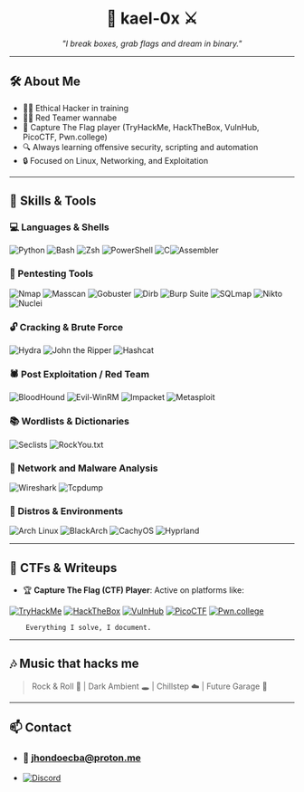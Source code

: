 <h1 align="center">🧠 kael-0x ⚔️</h1>
<p align="center">
  <i>"I break boxes, grab flags and dream in binary."</i>
</p>

---

## 🛠️ About Me

- 👨‍💻 Ethical Hacker in training  
- 🏴‍☠️ Red Teamer wannabe  
- 🧠 Capture The Flag player (TryHackMe, HackTheBox, VulnHub, PicoCTF, Pwn.college)  
- 🔍 Always learning offensive security, scripting and automation  
- 🔒 Focused on Linux, Networking, and Exploitation  

---

## 🧰 Skills & Tools

### 💻 Languages & Shells

![Python](https://img.shields.io/badge/Python-3670A0?style=for-the-badge&logo=python&logoColor=ffdd54 )  ![Bash](https://img.shields.io/badge/Bash-121011?style=for-the-badge&logo=gnubash&logoColor=white )  ![Zsh](https://img.shields.io/badge/Zsh-89e051?style=for-the-badge&logo=gnubash&logoColor=white )  ![PowerShell](https://img.shields.io/badge/PowerShell-5391FE?style=for-the-badge&logo=powershell&logoColor=white )  ![C](https://img.shields.io/badge/C-00599C?style=for-the-badge&logo=c&logoColor=white )![Assembler](https://img.shields.io/badge/ASM-444444?style=for-the-badge )

### 🧱 Pentesting Tools

![Nmap](https://img.shields.io/badge/Nmap-0078D7?style=for-the-badge&logo=nmap&logoColor=white )  ![Masscan](https://img.shields.io/badge/Masscan-black?style=for-the-badge )  ![Gobuster](https://img.shields.io/badge/Gobuster-yellow?style=for-the-badge )  ![Dirb](https://img.shields.io/badge/Dirb-orange?style=for-the-badge )  ![Burp Suite](https://img.shields.io/badge/Burp_Suite-FF6F00?style=for-the-badge&logo=burp&logoColor=white )  ![SQLmap](https://img.shields.io/badge/SQLmap-red?style=for-the-badge&logo=sqlmap&logoColor=white )  ![Nikto](https://img.shields.io/badge/Nikto-darkred?style=for-the-badge )  ![Nuclei](https://img.shields.io/badge/Nuclei-00aaff?style=for-the-badge&logo=nuclei )

### 🔓 Cracking & Brute Force

![Hydra](https://img.shields.io/badge/Hydra-222?style=for-the-badge )  ![John the Ripper](https://img.shields.io/badge/John_the_Ripper-444?style=for-the-badge )  ![Hashcat](https://img.shields.io/badge/Hashcat-EE7600?style=for-the-badge&logo=hashcat&logoColor=white )

### 🕷️ Post Exploitation / Red Team

![BloodHound](https://img.shields.io/badge/BloodHound-8A1538?style=for-the-badge&logo=bloodhound&logoColor=white )  ![Evil-WinRM](https://img.shields.io/badge/Evil_WinRM-black?style=for-the-badge )  ![Impacket](https://img.shields.io/badge/Impacket-223344?style=for-the-badge )  ![Metasploit](https://img.shields.io/badge/Metasploit-4479A1?style=for-the-badge&logo=metasploit&logoColor=white )

### 📚 Wordlists & Dictionaries

![Seclists](https://img.shields.io/badge/SecLists-cc0000?style=for-the-badge )  ![RockYou.txt](https://img.shields.io/badge/rockyou.txt-darkred?style=for-the-badge )

### 🧠 Network and Malware Analysis

![Wireshark](https://img.shields.io/badge/Wireshark-1679A7?style=for-the-badge&logo=wireshark&logoColor=white )  ![Tcpdump](https://img.shields.io/badge/Tcpdump-black?style=for-the-badge )

### 🐧 Distros & Environments

![Arch Linux](https://img.shields.io/badge/Arch_Linux-1793D1?style=for-the-badge&logo=arch-linux&logoColor=white )  ![BlackArch](https://img.shields.io/badge/BlackArch-red?style=for-the-badge&logo=blackarch&logoColor=white )  ![CachyOS](https://img.shields.io/badge/CachyOS-blue?style=for-the-badge&logo=cachyos&logoColor=white )  ![Hyprland](https://img.shields.io/badge/Hyprland-1a85a3?style=for-the-badge&logo=hyprland )

---

## 🚩 CTFs & Writeups

- 🏆 **Capture The Flag (CTF) Player**: Active on platforms like:

[![TryHackMe](https://img.shields.io/badge/TryHackMe-blue?style=for-the-badge&logo=tryhackme&logoColor=white )](https://www.tryhackme.com/ )  [![HackTheBox](https://img.shields.io/badge/HackTheBox-blue?style=for-the-badge&logo=hackthebox&logoColor=white )](https://www.hackthebox.eu/ )  [![VulnHub](https://img.shields.io/badge/VulnHub-blue?style=for-the-badge&logo=vulnhub&logoColor=white )](https://www.vulnhub.com/ )  [![PicoCTF](https://img.shields.io/badge/PicoCTF-blue?style=for-the-badge&logo=picoctf&logoColor=white )](https://picoctf.org/ )  [![Pwn.college](https://img.shields.io/badge/Pwn.college-green?style=for-the-badge )](https://pwn.college/ )

        Everything I solve, I document.

---

## 🎶 Music that hacks me

> Rock & Roll 🎸 | Dark Ambient 🕳️ | Chillstep ☁️ | Future Garage 🌌

---

## 📫 Contact

- ### 📧 **jhondoecba@proton.me**  
- [![Discord](https://img.shields.io/badge/Discord-kael__0x-5865F2?style=for-the-badge&logo=discord&logoColor=white )](https://discord.com/users/560584478838358017 )
